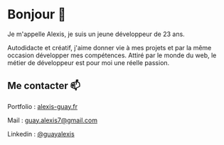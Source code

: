 <h1>Bonjour 👋</h1>

<p>
Je m'appelle Alexis, je suis un jeune développeur de 23 ans.
</p>

<p>
Autodidacte et créatif, j'aime donner vie à mes projets et par la même occasion développer mes compétences. Attiré par le monde du web, le métier de développeur est pour moi une réelle passion.
</p>

<h2>Me contacter 📫 </h2>

<p>
  Portfolio : <a href="https://www.alexis-guay.fr/">alexis-guay.fr</a>
</p>

<p>
  Mail : <a href="mailto:guay.alexis7@gmail.com">guay.alexis7@gmail.com</a>
</p>
<p>
  Linkedin : <a href="https://www.linkedin.com/in/guayalexis/">@guayalexis</a>
</p>

